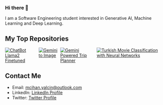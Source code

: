 ### Hi there 👋

I am a Software Engineering student interested in Generative AI, Machine Learning and Deep Learning.

## My Top Repositories
<div style="display: flex; justify-content: space-between;">
    <a href="https://github.com/g-hano/ChatBot-Llama2-Finetuned">
        <img src="https://github-readme-stats.vercel.app/api/pin/?username=g-hano&repo=ChatBot-Llama2-Finetuned&hide_title=true" alt="ChatBot Llama2 Finetuned">
    </a>
    <a href="https://github.com/g-hano/Gemini-to-Image">
        <img src="https://github-readme-stats.vercel.app/api/pin/?username=g-hano&repo=Gemini-to-Image&hide_title=true" alt="Gemini to Image">
    </a>
    <a href="https://github.com/g-hano/Gemini-Powered-Trip-Planner">
        <img src="https://github-readme-stats.vercel.app/api/pin/?username=g-hano&repo=Gemini-Powered-Trip-Planner&hide_title=true" alt="Gemini Powered Trip Planner">
    </a>
    <a href="https://github.com/g-hano/Turkish-Movie-Classification-with-Neural-Networks">
        <img src="https://github-readme-stats.vercel.app/api/pin/?username=g-hano&repo=Turkish-Movie-Classification-with-Neural-Networks&hide_title=true" alt="Turkish Movie Classification with Neural Networks">
    </a>
</div>

## Contact Me
- Email: mcihan.yalcin@outlook.com
- LinkedIn: [LinkedIn Profile](https://www.linkedin.com/in/chanyalcin)
- Twitter: [Twitter Profile](https://twitter.com/Chan__Ya)
